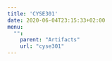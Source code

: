 ```yaml
---
title: 'CYSE301'
date: 2020-06-04T23:15:33+02:00
menu:
  "":
    parent: "Artifacts"
    url: "cyse301"
---
```


